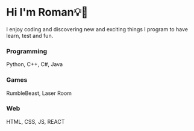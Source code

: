 # Hi I'm Roman💡🎲

I enjoy coding and discovering new and exciting things
I program to have learn, test and fun.

### Programming
Python, C++, C#, Java

### Games
RumbleBeast, Laser Room

### Web
HTML, CSS, JS, REACT


<!--
**romanradice/romanradice** is a ✨ _special_ ✨ repository because its `README.md` (this file) appears on your GitHub profile.

Here are some ideas to get you started:

- 🔭 I’m currently working on ...
- 🌱 I’m currently learning ...
- 👯 I’m looking to collaborate on ...
- 🤔 I’m looking for help with ...
- 💬 Ask me about ...
- 📫 How to reach me: ...
- 😄 Pronouns: ...
- ⚡ Fun fact: ...
-->
